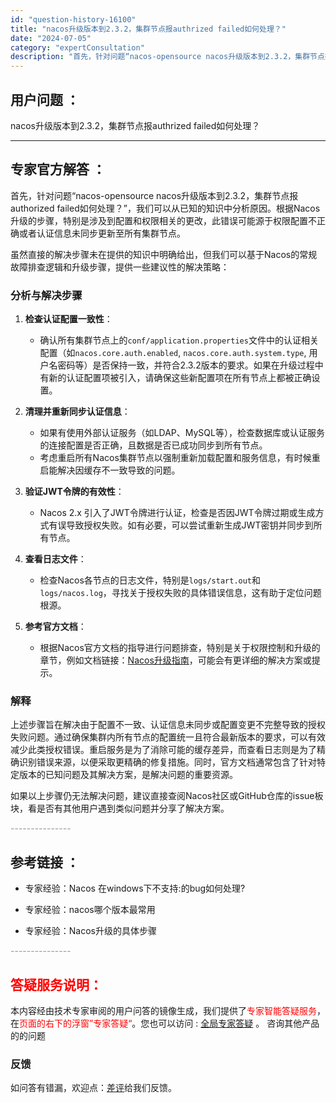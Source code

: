 ```yaml
---
id: "question-history-16100"
title: "nacos升级版本到2.3.2，集群节点报authrized failed如何处理？"
date: "2024-07-05"
category: "expertConsultation"
description: "首先，针对问题“nacos-opensource nacos升级版本到2.3.2，集群节点报authorized failed如何处理？”，我们可以从已知的知识中分析原因。根据Nacos升级的步骤，特别是涉及到配置和权限相关的更改，此错误可能源于权限配置不正确或者认证信息未同步更新至所有集群节点。虽"
---
```


## 用户问题 ： 
 nacos升级版本到2.3.2，集群节点报authrized failed如何处理？  

---------------
## 专家官方解答 ：

首先，针对问题“nacos-opensource nacos升级版本到2.3.2，集群节点报authorized failed如何处理？”，我们可以从已知的知识中分析原因。根据Nacos升级的步骤，特别是涉及到配置和权限相关的更改，此错误可能源于权限配置不正确或者认证信息未同步更新至所有集群节点。

虽然直接的解决步骤未在提供的知识中明确给出，但我们可以基于Nacos的常规故障排查逻辑和升级步骤，提供一些建议性的解决策略：

### 分析与解决步骤

1. **检查认证配置一致性**：
   - 确认所有集群节点上的`conf/application.properties`文件中的认证相关配置（如`nacos.core.auth.enabled`, `nacos.core.auth.system.type`, 用户名密码等）是否保持一致，并符合2.3.2版本的要求。如果在升级过程中有新的认证配置项被引入，请确保这些新配置项在所有节点上都被正确设置。

2. **清理并重新同步认证信息**：
   - 如果有使用外部认证服务（如LDAP、MySQL等），检查数据库或认证服务的连接配置是否正确，且数据是否已成功同步到所有节点。
   - 考虑重启所有Nacos集群节点以强制重新加载配置和服务信息，有时候重启能解决因缓存不一致导致的问题。

3. **验证JWT令牌的有效性**：
   - Nacos 2.x 引入了JWT令牌进行认证，检查是否因JWT令牌过期或生成方式有误导致授权失败。如有必要，可以尝试重新生成JWT密钥并同步到所有节点。

4. **查看日志文件**：
   - 检查Nacos各节点的日志文件，特别是`logs/start.out`和`logs/nacos.log`，寻找关于授权失败的具体错误信息，这有助于定位问题根源。

5. **参考官方文档**：
   - 根据Nacos官方文档的指导进行问题排查，特别是关于权限控制和升级的章节，例如文档链接：[Nacos升级指南](https://nacos.io/docs/latest/upgrading/200-upgrading/)，可能会有更详细的解决方案或提示。

### 解释

上述步骤旨在解决由于配置不一致、认证信息未同步或配置变更不完整导致的授权失败问题。通过确保集群内所有节点的配置统一且符合最新版本的要求，可以有效减少此类授权错误。重启服务是为了消除可能的缓存差异，而查看日志则是为了精确识别错误来源，以便采取更精确的修复措施。同时，官方文档通常包含了针对特定版本的已知问题及其解决方案，是解决问题的重要资源。

如果以上步骤仍无法解决问题，建议直接查阅Nacos社区或GitHub仓库的issue板块，看是否有其他用户遇到类似问题并分享了解决方案。


<font color="#949494">---------------</font> 


## 参考链接 ：

* 专家经验：Nacos 在windows下不支持:的bug如何处理? 
 
 * 专家经验：nacos哪个版本最常用 
 
 * 专家经验：Nacos升级的具体步骤 


 <font color="#949494">---------------</font> 
 


## <font color="#FF0000">答疑服务说明：</font> 

本内容经由技术专家审阅的用户问答的镜像生成，我们提供了<font color="#FF0000">专家智能答疑服务</font>，在<font color="#FF0000">页面的右下的浮窗”专家答疑“</font>。您也可以访问 : [全局专家答疑](https://answer.opensource.alibaba.com/docs/intro) 。 咨询其他产品的的问题

### 反馈
如问答有错漏，欢迎点：[差评](https://ai.nacos.io/user/feedbackByEnhancerGradePOJOID?enhancerGradePOJOId=16103)给我们反馈。
